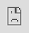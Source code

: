 ```yaml
---
date: July 26, 2022 12:02 PM
thumbnail: /uploads/captura-de-pantalla-2022-07-13-a-la-s-17.46.58.png
tags:
  - fondart
  - tintas
  - conductivas
  - biomaterial
  - conductive
  - inks
  - sound
  - sonido
  - newmedia
title: Exhibición Ondita Sensible 1. / Microsala M100
---
```

<iframe src="https://player.vimeo.com/video/731861925?h=892be1137e&amp;badge=0&amp;autopause=0&amp;player_id=0&amp;app_id=58479" frameborder="0" allow="autoplay; fullscreen; picture-in-picture" allowfullscreen style="position:absolute;top:0;left:0;width:100%;height:100%;" title="Ondita Sensible 1. Registro en edici&amp;oacute;n NO FINAL."></iframe></div><script src="https://player.vimeo.com/api/player.js"></script>

La exhibición Ondita Sensible 1. Es parte de la divulgación de los resultados del Fondo Nacional Diseño Impresión con tintas conductivas: Expansión disciplinar del diseño gráfico convocatoria 2020, adjudicado por Ignacio Serrano, que indaga en la impresión con tintas conductivas para la creación de nuevas interfaces táctiles para artes mediales y didácticas de la educación en ciencias.

Ondita Sensible 1, es una colaboración con la Dra. En Física y academica del Depto de Sonido de la Facultad de Artes de la Universidad de Chile, Carolina Espinoza Oñate e Ignacio Serrano, que se. Remonta al 2020, en plena pandemia. 
Comenzando a indagar en las posibilidades de aplicación de tintas conductivas para la creación de interfaces para la creación en sonido, (…)
